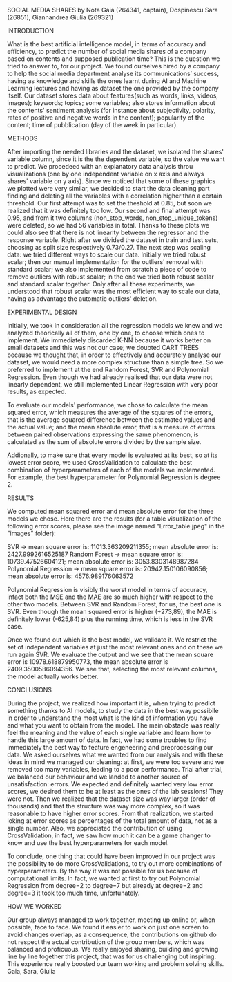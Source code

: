 SOCIAL MEDIA SHARES
by Nota Gaia (264341, captain), Dospinescu Sara (26851), Giannandrea Giulia (269321)

INTRODUCTION

What is the best artificial intelligence model, in terms of accuracy and efficiency, to predict the number of social media shares of a company based on contents and supposed publication time? 
This is the question we tried to answer to,  for our project. 
We found ourselves hired by a company to help the social media department analyse its communications’ success, having as knowledge and skills the ones learnt during AI and Machine Learning lectures and having as dataset the one provided by the company itself.
Our dataset stores data about features(such as words, links, videos, images); keywords; topics; some variables; also stores information about the contents' sentiment analysis (for instance about subjectivity, polarity, rates of positive and negative words in the content); popularity of the content; time of pubblication (day of the week in particular).

METHODS

After importing the needed libraries and the dataset, we isolated the shares' variable column, since it is the the dependent variable, so the value we want to predict. 
We procedeed with an explanatory data analysis throu visualizations (one by one independent variable on x axis and always shares' variable on y axis). Since we noticed that some of these graphics we plotted were very similar, we decided to start the data cleaning part finding and deleting all the variables with a correlation higher than a certain threshold. Our first attempt was to set the theshold at 0.85, but soon we realized that it was definitely too low. Our second and final attempt was 0.95, and from it two columns (non_stop_words, non_stop_unique_tokens) were deleted, so we had 56 variables in total. Thanks to these plots we could also see that there is not linearity between the regressor and the response variable.
Right after we divided the dataset in train and test sets, choosing as split size respectively 0.73/0.27.
The next step was scaling data: we tried different ways to scale our data. 
Initially we tried robust scalar; then our manual implementation for the outliers' removal with standard scalar; we also implemented from scratch a piece of code to remove outliers with robust scalar; in the end we tried both robust scalar and standard scalar together. Only after all these experiments, we understood that robust scalar was the most efficient way to scale our data, having as advantage the automatic outliers' deletion.

EXPERIMENTAL DESIGN

Initially, we took in consideration all the regression models we knew and we analyzed theorically all of them, one by one, to choose which ones to implement.
We immediately discarded K-NN because it works better on small datasets and this was not our case; we doubted CART TREES because we thought that, in order to effectively and accurately analyse our dataset, we would need a more complex structure than a simple tree. So we preferred to implement at the end Random Forest, SVR and Polynomial Regression.
Even though we had already realised that our data were not linearly dependent, we still implemented Linear Regression with very poor results, as expected. 

To evaluate our models' performance, we chose to calculate the mean squared error, which measures the average of the squares of the errors, that is the average squared difference between the estimated values and the actual value; and the mean absolute error, that is a measure of errors between paired observations expressing the same phenomenon, is calculated as the sum of absolute errors divided by the sample size.

Addionally, to make sure that every model is evaluated at its best, so at its lowest error score, we used CrossValidation to calculate the best combination of hyperparameters of each of the models we implemented. 
For example, the best hyperparameter for Polynomial Regression is degree 2.

RESULTS

We computed mean squared error and mean absolute error for the three models we chose. Here there are the results (for a table visualization of the following error scores, please see the image named "Error_table.jpeg" in the "images" folder):

SVR -> mean square error is: 11013.363209211355; mean absolute error is: 2427.9992616525187
Random Forest -> mean square error is: 10739.47526604121; mean absolute error is: 3053.8303148987284
Polynomial Regression -> mean square error is: 20942.150106090856; mean absolute error is: 4576.989176063572

Polynomial Regression is visibly the worst model in terms of accuracy, infact both the MSE and the MAE are so much higher with respect to the other two models.
Between SVR and Random Forest, for us, the best one is SVR. Even though the mean squared error is higher (+273,89), the MAE is definitely lower (-625,84) plus the running time, which is less in the SVR case.

Once we found out which is the best model, we validate it. We restrict the set of independent variables at just the most relevant ones and on these we run again SVR. We evaluate the output and we see that the mean square error is  10978.618879950773, the mean absolute error is  2409.3500586094356. We see that, selecting the most relevant columns, the model actually works better. 

CONCLUSIONS

During the project, we realized how important it is, when trying to predict something thanks to AI models, to study the data in the best way possibile in order to understand the most what is the kind of information you have and what you want to obtain from the model. The main obstacle was really feel the meaning and the value of each single variable and learn how to handle this large amount of data. In fact, we had some troubles to find immediately the best way to feature engeneering and preprocessing our data. We asked ourselves what we wanted from our analysis and with these ideas in mind we managed our cleaning: at first, we were too severe and we removed too many variables, leading to a poor performance. Trial after trial, we balanced our behaviour and we landed to another source of unsatisfaction: errors.
We expected and definitely wanted very low error scores, we desired them to be at least as the ones of the lab sessions! They were not. Then we realized that the dataset size was way larger (order of thousands) and that the structure was way more complex, so it was reasonable to have higher error scores. From that realization, we started loking at error scores as percentages of the total amount of data, not as a single number.
Also, we appreciated the contribution of using CrossValidation, in fact, we saw how much it can be a game changer to know and use the best hyperparameters for each model. 

To conclude, one thing that could have been improved in our project was the possibility to do more CrossValidations, to try out more combinations of hyperparameters. By the way it was not possible for us because of computational limits. In fact, we wanted at first to try out Polynomial Regression from degree=2 to degree=7 but already at degree=2 and degree=3 it took too much time, unfortunately.

HOW WE WORKED

Our group always managed to work together, meeting up online or, when possible, face to face. 
We found it easier to work on just one screen to avoid changes overlap, as a consequence, the contributions on github do not respect the actual contribution of the group members, which was balanced and proficuous.
We really enjoyed sharing, building and growing line by line together this project, that was for us challenging but inspiring. 
This experience really boosted our team working and problem solving skills.
Gaia, Sara, Giulia
